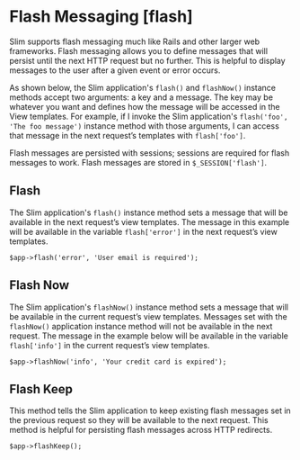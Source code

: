 # Flash Messaging [flash] #

Slim supports flash messaging much like Rails and other larger web frameworks. Flash messaging allows you to define messages that will persist until the next HTTP request but no further. This is helpful to display messages to the user after a given event or error occurs.

As shown below, the Slim application's `flash()` and `flashNow()` instance methods accept two arguments: a key and a message. The key may be whatever you want and defines how the message will be accessed in the View templates. For example, if I invoke the Slim application's `flash('foo', 'The foo message')` instance method with those arguments, I can access that message in the next request’s templates with `flash['foo']`.

Flash messages are persisted with sessions; sessions are required for flash messages to work. Flash messages are stored in `$_SESSION['flash']`.

## Flash

The Slim application's `flash()` instance method sets a message that will be available in the next request’s view templates. The message in this example will be available in the variable `flash['error']` in the next request’s view templates.

    $app->flash('error', 'User email is required');

## Flash Now

The Slim application's `flashNow()` instance method sets a message that will be available in the current request’s view templates. Messages set with the `flashNow()` application instance method will not be available in the next request. The message in the example below will be available in the variable `flash['info']` in the current request’s view templates.

    $app->flashNow('info', 'Your credit card is expired');

## Flash Keep

This method tells the Slim application to keep existing flash messages set in the previous request so they will be available to the next request. This method is helpful for persisting flash messages across HTTP redirects.

    $app->flashKeep();